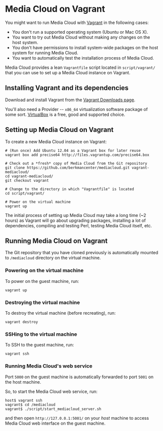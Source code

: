 Media Cloud on Vagrant
======================

You might want to run Media Cloud with [Vagrant](http://www.vagrantup.com/) in the following cases:

* You don't run a supported operating system (Ubuntu or Mac OS X).
* You want to try out Media Cloud without making any changes on the host system.
* You don't have permissions to install system-wide packages on the host system for running Media Cloud.
* You want to automatically test the installation process of Media Cloud.

Media Cloud provides a lean `Vagrantfile` script located in `script/vagrant/` that you can use to set up a Media Cloud instance on Vagrant.


Installing Vagrant and its dependencies
---------------------------------------

Download and install Vagrant from the [Vagrant Downloads page](http://downloads.vagrantup.com/).

You'll also need a Provider -- `x86_64` virtualization software package of some sort. [VirtualBox](https://www.virtualbox.org/) is a free, good and supported choice.


Setting up Media Cloud on Vagrant
---------------------------------

To create a new Media Cloud instance on Vagrant:

    # (Run once) Add Ubuntu 12.04 as a Vagrant box for later reuse
    vagrant box add precise64 http://files.vagrantup.com/precise64.box

    # Check out a *fresh* copy of Media Cloud from the Git repository
    git clone https://github.com/berkmancenter/mediacloud.git vagrant-mediacloud/
    cd vagrant-mediacloud/
    git checkout vagrant

    # Change to the directory in which "Vagrantfile" is located
    cd script/vagrant/

    # Power on the virtual machine
    vagrant up

The initial process of setting up Media Cloud may take a long time (~2 hours) as Vagrant will go about upgrading packages, installing a lot of dependencies, compiling and testing Perl, testing Media Cloud itself, etc.


Running Media Cloud on Vagrant
------------------------------

The Git repository that you have cloned previously is automatically mounted to `/mediacloud` directory on the virtual machine.


### Powering on the virtual machine

To power on the guest machine, run:

    vagrant up


### Destroying the virtual machine

To destroy the virtual machine (before recreating), run:

    vagrant destroy


### SSHing to the virtual machine

To SSH to the guest machine, run:

    vagrant ssh


### Running Media Cloud's web service

Port `5000` on the guest machine is automatically forwarded to port `5001` on the host machine.

So, to start the Media Cloud web service, run:

    host$ vagrant ssh
    vagrant$ cd /mediacloud
    vagrant$ ./script/start_mediacloud_server.sh

and then open `http://127.0.0.1:5001/` on your *host* machine to access Media Cloud web interface on the guest machine.
